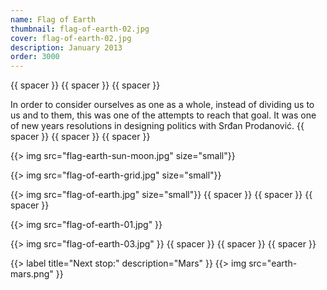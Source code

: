 ```yaml
---
name: Flag of Earth
thumbnail: flag-of-earth-02.jpg
cover: flag-of-earth-02.jpg
description: January 2013
order: 3000
---
```


{{ spacer }} {{ spacer }} {{ spacer }}

In order to consider ourselves as one as a whole, instead of dividing us to us and to them, this was one of the attempts to reach that goal. It was one of new years resolutions in designing politics with Srđan Prodanović.
{{ spacer }} {{ spacer }} {{ spacer }}

{{> img src="flag-earth-sun-moon.jpg" size="small"}}

{{> img src="flag-of-earth-grid.jpg" size="small"}}

{{> img src="flag-of-earth.jpg" size="small"}}
{{ spacer }} {{ spacer }} {{ spacer }}

{{> img src="flag-of-earth-01.jpg" }}

{{> img src="flag-of-earth-03.jpg" }}
{{ spacer }} {{ spacer }} {{ spacer }}

{{> label title="Next stop:" description="Mars" }}
{{> img src="earth-mars.png" }}






